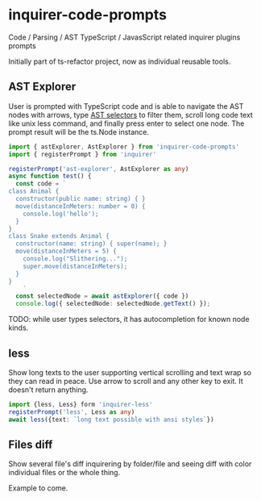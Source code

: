 # inquirer-code-prompts

Code / Parsing / AST TypeScript / JavasScript related inquirer plugins prompts

Initially part of ts-refactor project, now as individual reusable tools.  

## AST Explorer

User is prompted with TypeScript code and is able to navigate the AST nodes with arrows, type [AST selectors](https://github.com/phenomnomnominal/tsquery#) to filter them, scroll long code text like unix less command, and finally press enter to select one node. The prompt result will be the ts.Node instance. 

```ts
import { astExplorer, AstExplorer } from 'inquirer-code-prompts'
import { registerPrompt } from 'inquirer'

registerPrompt('ast-explorer', AstExplorer as any)
async function test() {
  const code = `
class Animal {
  constructor(public name: string) { }
  move(distanceInMeters: number = 0) {
    console.log('hello');
  }
}
class Snake extends Animal {
  constructor(name: string) { super(name); }
  move(distanceInMeters = 5) {
    console.log("Slithering...");
    super.move(distanceInMeters);
  }
}
    `
  const selectedNode = await astExplorer({ code })
  console.log({ selectedNode: selectedNode.getText() });

```

TODO: while user types selectors, it has autocompletion for known node kinds. 

## less

Show long texts to the user supporting vertical scrolling and text wrap  so they can read in peace. Use arrow to scroll and any other key to exit. It doesn't return anything. 

```ts
import {less, Less} form 'inquirer-less'
registerPrompt('less', Less as any)
await less({text: `long text possible with ansi styles`})
```

## Files diff

Show several file's diff inquirering by folder/file and seeing diff with color individual files or the whole thing. 

Example to come.